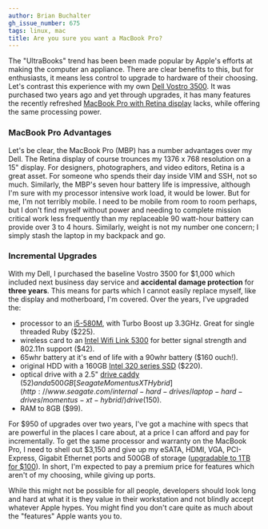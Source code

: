 ```yaml
---
author: Brian Buchalter
gh_issue_number: 675
tags: linux, mac
title: Are you sure you want a MacBook Pro?
---
```




The "UltraBooks" trend has been been made popular by Apple's efforts at making the computer an appliance. There are clear benefits to this, but for enthusiasts, it means less control to upgrade to hardware of their choosing. Let's contrast this experience with my own [Dell Vostro 3500](http://www.dell.com/us/business/p/vostro-3500/pd). It was purchased two years ago and yet through upgrades, it has many features the recently refreshed [MacBook Pro with Retina display](http://www.apple.com/macbook-pro/specs/) lacks, while offering the same processing power.

### MacBook Pro Advantages

Let's be clear, the MacBook Pro (MBP) has a number advantages over my Dell.  The Retina display of course trounces my 1376 x 768 resolution on a 15" display. For designers, photographers, and video editors, Retina is a great asset.  For someone who spends their day inside VIM and SSH, not so much.  Similarly, the MBP's seven hour battery life is impressive, although I'm sure with my processor intensive work load, it would be lower. But for me, I'm not terribly mobile.  I need to be mobile from room to room perhaps, but I don't find myself without power and needing to complete mission critical work less frequently than my replaceable 90 watt-hour battery can provide over 3 to 4 hours. Similarly, weight is not my number one concern; I simply stash the laptop in my backpack and go.

### Incremental Upgrades

With my Dell, I purchased the baseline Vostro 3500 for $1,000 which included next business day service and **accidental damage protection** for **three years**.  This means for parts which I cannot easily replace myself, like the display and motherboard, I'm covered.  Over the years, I've upgraded the:

- processor to an [i5-580M](http://ark.intel.com/products/49652/Intel-Core-i5-580M-Processor-(3M-Cache-2_66-GHz)), with Turbo Boost up 3.3GHz.  Great for single threaded Ruby ($225).
- wireless card to an [Intel Wifi Link 5300](http://www.intel.com/products/wireless/adapters/5000/index.htm) for better signal strength and 802.11n support ($42).
- 65whr battery at it's end of life with a 90whr battery ($160 ouch!).
- original HDD with a 160GB [Intel 320 series SSD](http://www.intel.com/content/www/us/en/solid-state-drives/solid-state-drives-320-series.html) ($220).
- optical drive with a 2.5" [drive caddy](http://www.newmodeus.com/shop/index.php?main_page=product_info&products_id=309) ($52) and a 500GB [Seagate Momentus XT Hybrid](http://www.seagate.com/internal-hard-drives/laptop-hard-drives/momentus-xt-hybrid/) drive ($150).
- RAM to 8GB ($99).

For $950 of upgrades over two years, I've got a machine with specs that are powerful in the places I care about, at a price I can afford and pay for incrementally. To get the same processor and warranty on the MacBook Pro, I need to shell out $3,150 and give up my eSATA, HDMI, VGA, PCI-Express, Gigabit Ethernet ports and 500GB of storage ([upgradable to 1TB for $100](http://www.newegg.com/Product/Product.aspx?Item=N82E16822136545)). In short, I'm expected to pay a premium price for features which aren't of my choosing, while giving up ports.

While this might not be possible for all people, developers should look long and hard at what it is they value in their workstation and not blindly accept whatever Apple hypes. You might find you don't care quite as much about the "features" Apple wants you to.


